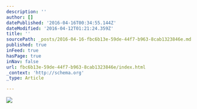 ```yaml
---
description: ''
author: []
datePublished: '2016-04-16T00:34:55.144Z'
dateModified: '2016-04-12T01:21:24.359Z'
title: ''
sourcePath: _posts/2016-04-16-fbc6b13e-59de-44f7-b963-8cab1323846e.md
published: true
inFeed: true
hasPage: true
inNav: false
url: fbc6b13e-59de-44f7-b963-8cab1323846e/index.html
_context: 'http://schema.org'
_type: Article

---
```

![](https://the-grid-user-content.s3-us-west-2.amazonaws.com/18da01af-603b-43a6-b794-65295834049d.png)